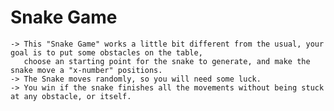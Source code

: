 # Snake Game
   
    -> This "Snake Game" works a little bit different from the usual, your goal is to put some obstacles on the table, 
       choose an starting point for the snake to generate, and make the snake move a "x-number" positions.
    -> The Snake moves randomly, so you will need some luck.
    -> You win if the snake finishes all the movements without being stuck at any obstacle, or itself.

